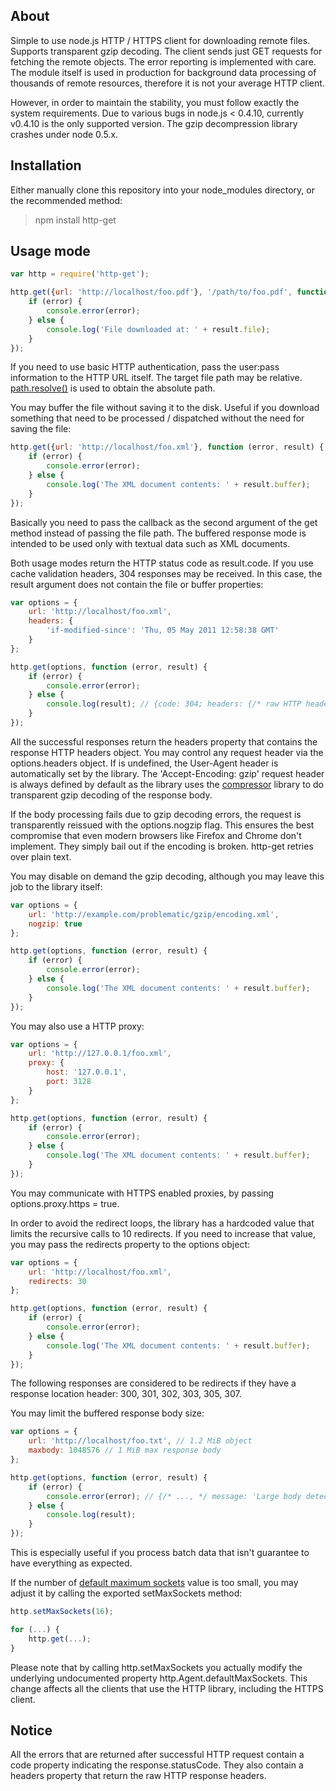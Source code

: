 ## About

Simple to use node.js HTTP / HTTPS client for downloading remote files. Supports transparent gzip decoding. The client sends just GET requests for fetching the remote objects. The error reporting is implemented with care. The module itself is used in production for background data processing of thousands of remote resources, therefore it is not your average HTTP client.

However, in order to maintain the stability, you must follow exactly the system requirements. Due to various bugs in node.js < 0.4.10, currently v0.4.10 is the only supported version. The gzip decompression library crashes under node 0.5.x.

## Installation

Either manually clone this repository into your node_modules directory, or the recommended method:

> npm install http-get

## Usage mode

```javascript
var http = require('http-get');

http.get({url: 'http://localhost/foo.pdf'}, '/path/to/foo.pdf', function (error, result) {
	if (error) {
		console.error(error);
	} else {
		console.log('File downloaded at: ' + result.file);
	}
});
```

If you need to use basic HTTP authentication, pass the user:pass information to the HTTP URL itself. The target file path may be relative. [path.resolve()](http://nodejs.org/docs/latest/api/path.html#path.resolve) is used to obtain the absolute path.

You may buffer the file without saving it to the disk. Useful if you download something that need to be processed / dispatched without the need for saving the file:

```javascript
http.get({url: 'http://localhost/foo.xml'}, function (error, result) {
	if (error) {
		console.error(error);
	} else {
		console.log('The XML document contents: ' + result.buffer);
	}
});
```

Basically you need to pass the callback as the second argument of the get method instead of passing the file path. The buffered response mode is intended to be used only with textual data such as XML documents.

Both usage modes return the HTTP status code as result.code. If you use cache validation headers, 304 responses may be received. In this case, the result argument does not contain the file or buffer properties:

```javascript
var options = {
	url: 'http://localhost/foo.xml',
	headers: {
		'if-modified-since': 'Thu, 05 May 2011 12:58:38 GMT'
	}
};

http.get(options, function (error, result) {
	if (error) {
		console.error(error);
	} else {
		console.log(result); // {code: 304; headers: {/* raw HTTP headers */}}
	}
});
```

All the successful responses return the headers property that contains the response HTTP headers object. You may control any request header via the options.headers object. If is undefined, the User-Agent header is automatically set by the library. The 'Accept-Encoding: gzip' request header is always defined by default as the library uses the [compressor](https://github.com/egorich239/node-compress) library to do transparent gzip decoding of the response body.

If the body processing fails due to gzip decoding errors, the request is transparently reissued with the options.nogzip flag. This ensures the best compromise that even modern browsers like Firefox and Chrome don't implement. They simply bail out if the encoding is broken. http-get retries over plain text.

You may disable on demand the gzip decoding, although you may leave this job to the library itself:

```javascript
var options = {
	url: 'http://example.com/problematic/gzip/encoding.xml',
	nogzip: true
};

http.get(options, function (error, result) {
	if (error) {
		console.error(error);
	} else {
		console.log('The XML document contents: ' + result.buffer);
	}
});
```

You may also use a HTTP proxy:

```javascript
var options = {
	url: 'http://127.0.0.1/foo.xml',
	proxy: {
		host: '127.0.0.1',
		port: 3128
	}
};

http.get(options, function (error, result) {
	if (error) {
		console.error(error);
	} else {
		console.log('The XML document contents: ' + result.buffer);
	}
});
```

You may communicate with HTTPS enabled proxies, by passing options.proxy.https = true.

In order to avoid the redirect loops, the library has a hardcoded value that limits the recursive calls to 10 redirects. If you need to increase that value, you may pass the redirects property to the options object:

```javascript
var options = {
	url: 'http://localhost/foo.xml',
	redirects: 30
};

http.get(options, function (error, result) {
	if (error) {
		console.error(error);
	} else {
		console.log('The XML document contents: ' + result.buffer);
	}
});
```

The following responses are considered to be redirects if they have a response location header: 300, 301, 302, 303, 305, 307.

You may limit the buffered response body size:

```javascript
var options = {
	url: 'http://localhost/foo.txt', // 1.2 MiB object
	maxbody: 1048576 // 1 MiB max response body
};

http.get(options, function (error, result) {
	if (error) {
		console.error(error); // {/* ..., */ message: 'Large body detected.', code: 200 }
	} else {
		console.log(result);
	}
});
```

This is especially useful if you process batch data that isn't guarantee to have everything as expected.

If the number of [default maximum sockets](http://nodejs.org/docs/latest/api/http.html#agent.maxSockets) value is too small, you may adjust it by calling the exported setMaxSockets method:

```javascript
http.setMaxSockets(16);

for (...) {
	http.get(...);
}
```

Please note that by calling http.setMaxSockets you actually modify the underlying undocumented property http.Agent.defaultMaxSockets. This change affects all the clients that use the HTTP library, including the HTTPS client.

## Notice

All the errors that are returned after successful HTTP request contain a code property indicating the response.statusCode. They also contain a headers property that return the raw HTTP response headers.
